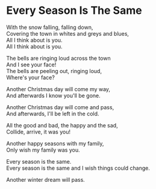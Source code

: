Every Season Is The Same
========================

With the snow falling, falling down,  
Covering the town in whites and greys and blues,  
All I think about is you.  
All I think about is you.

The bells are ringing loud across the town  
And I see your face!  
The bells are peeling out, ringing loud,  
Where's your face?

Another Christmas day will come my way,  
And afterwards I know you'll be gone.

Another Christmas day will come and pass,  
And afterwards, I'll be left in the cold.

All the good and bad, the happy and the sad,  
Collide, arrive, it was you!

Another happy seasons with my family,  
Only wish my family was you.

Every season is the same.  
Every season is the same and I wish things could change.

Another winter dream will pass.

